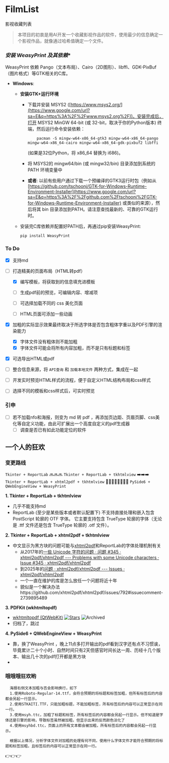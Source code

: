 # FilmList
影视收藏列表
> 本项目的初衷是用AI开发一个收藏影视作品的软件，使用最少的信息确定一个影视作品，就像通过哈希值确定一个文件。


### *安装 WeasyPrint 及其依赖**

WeasyPrint 依赖 Pango（文本布局）、Cairo（2D图形）、libffi、GDK-PixBuf（图片格式）等GTK相关的C库。

- **Windows**:
        
    - **安装GTK+运行环境**
        
        - 下载并安装 MSYS2 ([https://www.msys2.org/](https://www.google.com/url?sa=E&q=https%3A%2F%2Fwww.msys2.org%2F))。安装完成后，打开 MSYS2 MinGW 64-bit (或 32-bit，取决于你的Python版本) 终端，然后运行命令安装依赖：
            
                  pacman -S mingw-w64-x86_64-gtk3 mingw-w64-x86_64-pango mingw-w64-x86_64-cairo mingw-w64-x86_64-gdk-pixbuf2 libffi

          (如果是32位Python，将 x86\_64 替换为 i686)。
            
        - 将 MSYS2的 mingw64/bin (或 mingw32/bin) 目录添加到系统的 PATH 环境变量中
            
        - **或者**: 以前有些用户通过下载一个预编译的GTK3运行时包（例如从 [https://github.com/tschoonj/GTK-for-Windows-Runtime-Environment-Installer](https://www.google.com/url?sa=E&q=https%3A%2F%2Fgithub.com%2Ftschoonj%2FGTK-for-Windows-Runtime-Environment-Installer) 或类似的来源），然后将其 bin 目录添加到PATH。请注意查找最新的、可靠的GTK运行时。
            
        
    - 安装完C库依赖并配置好PATH后，再通过pip安装WeasyPrint:
        
          pip install WeasyPrint


### To Do
- [x] 支持md
  
- [ ] 打造精美的页面布局（HTML转pdf）
  - [x] 编写模板，将获取到的信息填充进模板
    
  - [ ] 生成pdf前的预览，可编辑内容、增减项
  - [ ] 可选择加载不同的 css 美化页面
  - [ ] HTML页面可添加一些动画
- [x] 加粗的实际显示效果最终取决于所选字体是否包含粗体字重以及PDF引擎的渲染能力
  - [x] 字体文件没有粗体则不能加粗
  - [x] 字体文件可能会将所有内容加粗，而不是只有标题和标签 
- [x] 可选导出HTML或pdf
- [ ] 整合信息来源，将 `API查询` 和 `加载本地文件` 两种方式，集成在一起
- [ ] 开发实时预览HTML样式的流程，便于自定义HTML结构布局和css样式
- [ ] 选择不同的模板和css样式后，可实时预览


### 引申
- [ ] 若不加载nfo和海报，则变为 md 转 pdf ，再添加页边距、页眉页脚、css美化等自定义功能，由此可扩展出一个高度自定义的pdf生成器
  - [ ] 调查是否已有如此功能定位的软件

## 一个人的狂欢

### 变更路线
`Tkinter + ReportLab` 🔜🔜🔜 `Tkinter + ReportLab + tkhtmlview` ➡️➡️➡️ `Tkinter + ReportLab + xhtml2pdf + tkhtmlview` 🏃‍♀️‍➡️🏃‍♂️‍➡️🏃‍➡️  `PySide6 + QWebEngineView + WeasyPrint`

**1. Tkinter + ReportLab + tkhtmlview**
- 几乎不能支持md
-  ReportLab (至少是某些版本或者默认配置下) 不支持直接处理和嵌入包含 PostScript 轮廓的 OTF 字体。 它主要支持包含 TrueType 轮廓的字体（无论是 .ttf 文件还是包含 TrueType 轮廓的 .otf 文件）。
  
**2. Tkinter + ReportLab + xhtml2pdf + tkhtmlview**
- 中文显示为黑方块的问题可能与[xhtml2pdf](https://github.com/xhtml2pdf/xhtml2pdf)和ReportLab的字体处理机制有关
  - 从2017年的[一些 Unicode 字符的问题 · 问题 #345 · xhtml2pdf/xhtml2pdf --- Problems with some Unicode characters · Issue #345 · xhtml2pdf/xhtml2pdf](https://github.com/xhtml2pdf/xhtml2pdf/issues/345)
  - 到2025年的[问题 · xhtml2pdf/xhtml2pdf --- Issues · xhtml2pdf/xhtml2pdf](https://github.com/xhtml2pdf/xhtml2pdf/issues?q=is%3Aissue%20font)
  - 一个一直在维护的库是怎么放任一个问题将近十年
  - 貌似是一个解决办法https://github.com/xhtml2pdf/xhtml2pdf/issues/792#issuecomment-2739895489
  
**3. PDFKit (wkhtmltopdf)**
- [wkhtmltopdf (QtWebKit)](https://github.com/wkhtmltopdf/wkhtmltopdf)  [![Stars](https://img.shields.io/github/stars/wkhtmltopdf/wkhtmltopdf?style=flat)](https://github.com/wkhtmltopdf/wkhtmltopdf/stargazers)
  ![Archived](https://img.shields.io/badge/Archived-2022--11--22-red?style=flat)
-  归档了，跳过
  
**4. PySide6 + QWebEngineView + WeasyPrint**
- 靠，换了WeasyPrint ，晚上11点多打开输出的pdf看到汉字还有点不习惯诶，毕竟累计二十个小时、自然时间只有2天但感官时间长达一周、历经十几个版本、输出几十次的pdf打开都是黑方块
-  
### 哦哦哦狂欢哟
      海报右侧文本加粗与否会影响换行，如下
      1.使用Roboto-Regular-14.ttf，会符合预期的将标题和标签加粗，但所有标签后的内容都会另起一行显示。
      2.使用STKAITI.TTF，只能加粗标题，不能加粗标签，所有标签后的内容可以正常显示在同一行。
      3.使用msyh.ttc，加粗了标题和标签，所有标签后的内容都会另起一行显示。但不知道是字体还是引擎的影响，导致标签虽然被加粗，但显示出来的反而颜色淡化了
      4.使用msyhbd.ttc，页面上的所有文本都会被加粗，所有标签后的内容都会另起一行显示。
      
      根据以上情况，分析字体文件对加粗的处理有何不同，使用什么字体文件才能符合预期的将标题和标签加粗，且标签后的内容可以正常显示在同一行。
👉👉👉



















